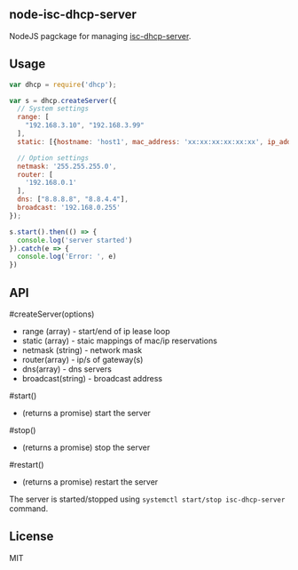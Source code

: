 
node-isc-dhcp-server
---

NodeJS pagckage for managing [isc-dhcp-server](https://wiki.debian.org/DHCP_Server).

Usage
---

```js
var dhcp = require('dhcp');

var s = dhcp.createServer({
  // System settings
  range: [
    "192.168.3.10", "192.168.3.99"
  ],
  static: [{hostname: 'host1', mac_address: 'xx:xx:xx:xx:xx:xx', ip_address: '10.0.2.3'}]

  // Option settings
  netmask: '255.255.255.0',
  router: [
    '192.168.0.1'
  ],
  dns: ["8.8.8.8", "8.8.4.4"],
  broadcast: '192.168.0.255'
});

s.start().then(() => {
  console.log('server started')
}).catch(e => {
  console.log('Error: ', e)
})
```

API
---

#createServer(options)
  - range (array) - start/end of ip lease loop
  - static (array) - staic mappings of mac/ip reservations
  - netmask (string) - network mask
  - router(array) - ip/s of gateway(s)
  - dns(array) - dns servers
  - broadcast(string) - broadcast address

#start()
  - (returns a promise) start the server
  
#stop()
  - (returns a promise) stop the server

#restart()
  - (returns a promise) restart the server


The server is started/stopped using `systemctl start/stop isc-dhcp-server` command.

License
---

MIT

